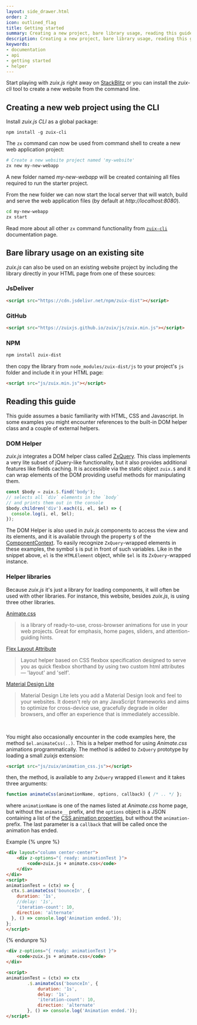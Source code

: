 ```yaml
---
layout: side_drawer.html
order: 2
icon: outlined_flag
title: Getting started
summary: Creating a new project, bare library usage, reading this guide.
description: Creating a new project, bare library usage, reading this guide.
keywords:
- documentation
- api
- getting started
- helper
---
```


Start playing with *zuix.js* right away on [StackBlitz](https://stackblitz.com/github/zuixjs/zuix-web-starter?terminal=start) or you can install the *zuix-cli* tool to create
a new website from the command line.

## Creating a new web project using the CLI

Install *zuix.js CLI* as a global package:

```shell
npm install -g zuix-cli
```

The `zx` command can now be used from command shell to create a new web application project:

```bash
# Create a new website project named 'my-website'
zx new my-new-webapp
```

A new folder named *my-new-webapp* will be created containing all files required to run the starter project.

From the new folder we can now start the local server that will watch, build and serve the web application files (by
default at *http://localhost:8080*).  

```bash
cd my-new-webapp
zx start
```

Read more about all other `zx` command functionality from [`zuix-cli`](../cli/) documentation page.

## Bare library usage on an existing site

*zuix.js* can also be used on an existing website project by including the library directly in your HTML page from one
of these sources:

### JsDeliver

```html
<script src="https://cdn.jsdelivr.net/npm/zuix-dist"></script>
```

### GitHub

```html
<script src="https://zuixjs.github.io/zuix/js/zuix.min.js"></script>
```

### NPM

```bash
npm install zuix-dist
```

then copy the library from `node_modules/zuix-dist/js` to your project's `js` folder and include it in your HTML page:

```html
<script src="js/zuix.min.js"></script>
```


## Reading this guide

This guide assumes a basic familiarity with HTML, CSS and Javascript. In some examples you might encounter references to
the built-in DOM helper class and a couple of external helpers.

### DOM Helper

*zuix.js* integrates a DOM helper class called [ZxQuery](../api/helpers/ZxQuery/). This class implements a very lite subset
of jQuery-like functionality, but it also provides additional features like fields caching. It is accessible via the static
object `zuix.$` and it can wrap elements of the DOM providing useful methods for manipulating them.

```js
const $body = zuix.$.find('body');
// selects all `div` elements in the `body`
// and prints them out in the console
$body.children('div').each((i, el, $el) => {
  console.log(i, el, $el);
});
```

The DOM Helper is also used in *zuix.js* components to access the view and its elements, and it is available through the
property `$` of the [ComponentContext](../api/zuix/ComponentContext/). To easily recognize `ZxQuery`-wrapped elements
in these examples, the symbol `$` is put in front of such variables. Like in the snippet above, `el` is the `HTMLElement`
object, while `$el` is its `ZxQuery`-wrapped instance.


### Helper libraries

Because *zuix.js* it's just a library for loading components, it will often be used with other libraries. For instance,
this website, besides *zuix.js*, is using three other libraries.


[Animate.css](https://animate.style)

<blockquote>
is a library of ready-to-use, cross-browser animations for use in your web projects. Great for emphasis, home pages,
sliders, and attention-guiding hints.
</blockquote>


[Flex Layout Attribute](https://progressivered.com/fla/)

<blockquote>
Layout helper based on CSS flexbox specification designed to serve you as quick flexbox shorthand by using two custom
html attributes — 'layout' and 'self'.
</blockquote>


[Material Design Lite](https://getmdl.io/index.html)

<blockquote>
Material Design Lite lets you add a Material Design look and feel to your websites. It doesn't rely on any JavaScript
frameworks and aims to optimize for cross-device use, gracefully degrade in older browsers, and offer an experience
that is immediately accessible.
</blockquote>

&nbsp;

You might also occasionally encounter in the code examples here, the method `$el.animateCss(..)`. This is a helper method
for using *Animate.css* animations programmatically. The method is added to `ZxQuery` prototype by loading a small *zuixjs*
extension:

```html
<script src="js/zuix/animation_css.js"></script>
```

then, the method, is available to any `ZxQuery` wrapped `Element` and it takes three arguments:

```js
function animateCss(animationName, options, callback) { /* .. */ };
```

where `animationName` is one of the names listed at *Animate.css* home page, but without the `animate__` prefix, and the
`options` object is a JSON containing a list of the [CSS animation properties](https://www.w3schools.com/cssref/css3_pr_animation.asp),
but without the `animation-` prefix. The last parameter is a `callback` that will be called once the animation has ended.

<label class="mdl-color-text--primary">Example</label>
{% unpre %}
```html
<div layout="column center-center">
    <div z-options="{ ready: animationTest }">
        <code>zuix.js + animate.css</code>
    </div>
</div>
<script>
animationTest = (ctx) => {
  ctx.$.animateCss('bounceIn', {
    duration: '1s',
    //delay: '1s',
    'iteration-count': 10,
    direction: 'alternate'
  }, () => console.log('Animation ended.'));
};
</script>
```
{% endunpre %}

```html
<div z-options="{ ready: animationTest }">
    <code>zuix.js + animate.css</code>
</div>

<script>
animationTest = (ctx) => ctx
        .$.animateCss('bounceIn', {
            duration: '1s',
            delay: '1s',
            'iteration-count': 10,
            direction: 'alternate'
        }, () => console.log('Animation ended.'));
</script>
```
